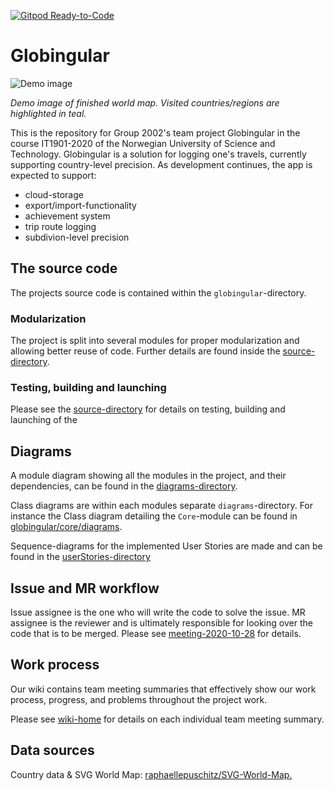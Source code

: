 [![Gitpod Ready-to-Code](https://img.shields.io/badge/Gitpod-Ready--to--Code-darkred?logo=gitpod)](https://gitpod.idi.ntnu.no/#https://gitlab.stud.idi.ntnu.no/it1901/groups-2020/gr2002/gr2002)

# Globingular
![Demo image](https://i.imgur.com/vvJMFYq.png)

*Demo image of finished world map. Visited countries/regions are highlighted in teal.*

This is the repository for Group 2002's team project Globingular in the course IT1901-2020 of the Norwegian University of Science and Technology. Globingular is a solution for logging one's travels, currently supporting country-level precision. As development continues, the app is expected to support:
- cloud-storage
- export/import-functionality
- achievement system
- trip route logging
- subdivion-level precision


## The source code

The projects source code is contained within the `globingular`-directory.


### Modularization

The project is split into several modules for proper modularization and allowing better reuse of code. Further details are found inside the [source-directory](/globingular).


### Testing, building and launching

Please see the [source-directory](/globingular) for details on testing, building and launching of the 


## Diagrams
A module diagram showing all the modules in the project, and their dependencies, can be found in the [diagrams-directory](/diagrams).

Class diagrams are within each modules separate `diagrams`-directory. For instance the Class diagram detailing the `Core`-module can be found in [globingular/core/diagrams](/globingular/core/diagrams).

Sequence-diagrams for the implemented User Stories are made and can be found in the [userStories-directory](/userStories)

## Issue and MR workflow

Issue assignee is the one who will write the code to solve the issue. MR assignee is the reviewer and is ultimately responsible for looking over the code that is to be merged. Please see [meeting-2020-10-28](https://gitlab.stud.idi.ntnu.no/it1901/groups-2020/gr2002/gr2002/-/wikis/Referat-2020-10-28) for details.

## Work process

Our wiki contains team meeting summaries that effectively show our work process, progress, and problems throughout the project work.

Please see [wiki-home](https://gitlab.stud.idi.ntnu.no/it1901/groups-2020/gr2002/gr2002/-/wikis/Home) for details on each individual team meeting summary.

## Data sources
Country data & SVG World Map: [raphaellepuschitz/SVG-World-Map.](https://github.com/raphaellepuschitz/SVG-World-Map)
